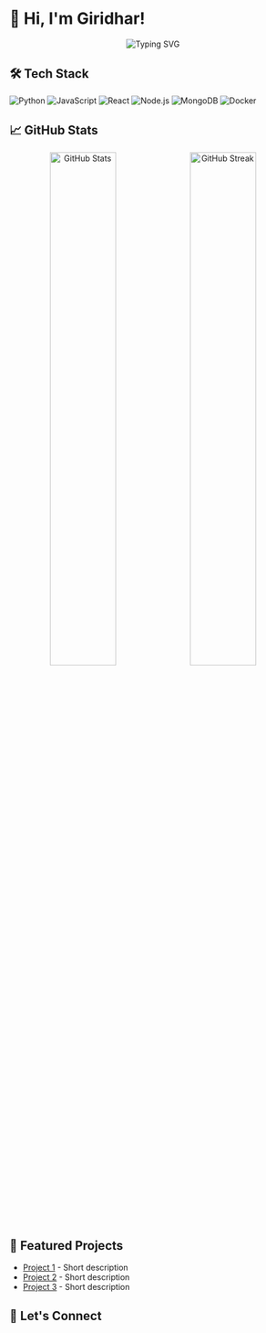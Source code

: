 # 👋 Hi, I'm Giridhar!

<p align="center">
  <img src="https://readme-typing-svg.demolab.com?font=Fira+Code&pause=1000&color=00F72F&width=435&lines=Full+Stack+Developer;Open+Source+Contributor;Tech+Enthusiast;From+India+🇮🇳" alt="Typing SVG" />
</p>

## 🛠️ Tech Stack

![Python](https://img.shields.io/badge/-Python-3776AB?style=flat&logo=python&logoColor=white)
![JavaScript](https://img.shields.io/badge/-JavaScript-F7DF1E?style=flat&logo=javascript&logoColor=black)
![React](https://img.shields.io/badge/-React-61DAFB?style=flat&logo=react&logoColor=black)
![Node.js](https://img.shields.io/badge/-Node.js-339933?style=flat&logo=node.js&logoColor=white)
![MongoDB](https://img.shields.io/badge/-MongoDB-47A248?style=flat&logo=mongodb&logoColor=white)
![Docker](https://img.shields.io/badge/-Docker-2496ED?style=flat&logo=docker&logoColor=white)

## 📈 GitHub Stats

<p align="center">
  <img src="https://github-readme-stats.vercel.app/api?username=clowno7&show_icons=true&theme=dark" alt="GitHub Stats" width="48%"/>
  <img src="https://github-readme-streak-stats.herokuapp.com/?user=clowno7&theme=dark" alt="GitHub Streak" width="48%"/>
</p>

## 🚀 Featured Projects

- [Project 1](link) - Short description
- [Project 2](link) - Short description
- [Project 3](link) - Short description

## 🤝 Let's Connect

<p align="left">
  <a href="https://linkedin.com/in/yourprofile">
    <img src="https://img.shields.io/badge/LinkedIn-0077B
